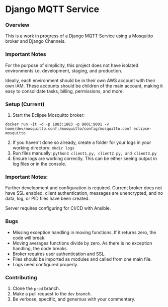 # Django MQTT Service

### Overview

This is a work in progress of a Django MQTT Service using a Mosquitto broker and Django Channels.

### Important Notes
For the purpose of simplicity, this project does not have isolated environments i.e. development, staging, and production.

Ideally, each environment should be in their own AWS account with their own IAM. These accounts should be children of the main account, making it easy to consolidate tasks, billing, permissions, and more.

### Setup (Current)

1. Start the Eclipse Mosquitto broker:

`docker run -it -d -p 1883:1883 -p 9001:9001 -v home/dev/mosquitto.conf:/mosquitto/config/mosquitto.conf eclipse-mosquitto`

2. If you haven't done so already, create a folder for your logs in your working directory: `mkdir logs`
2. Run files manually: `python3 client1.py, client2.py, and client3.py`
3. Ensure logs are working correctly. This can be either seeing output in log files or in the console.

### Important Notes: 
Further development and configuration is required. Current broker does not have SSL enabled, client authentication, messages are unencrypted, and no data, log, or PID files have been created.

Server requires configuring for CI/CD with Ansible.

### Bugs

- Missing exception handling in moving functions. If it returns zero, the code will break.
- Moving averages functions divide by zero. As there is no exception handling, the code breaks.
- Broker requires user authentication and SSL.
- Files should be imported as modules and called from one main file.
- Logs need configured properly.

### Contributing

1. Clone the `prod` branch.
2. Make a pull request to the `dev` branch.
3. Be verbose, specific, and generous with your commentary.